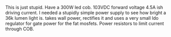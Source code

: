 This is just stupid.  Have a 300W led cob.  103VDC forward voltage 4.5A ish driving current.
I needed a stupidly simple power supply to see how bright a 36k lumen light is.
takes wall power, rectifies it and uses a very small ldo regulator for gate power for the 
fat mosfets.  Power resistors to limit current through COB.  
